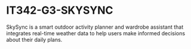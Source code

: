 # IT342-G3-SKYSYNC
SkySync is a smart outdoor activity planner and wardrobe assistant that integrates real-time weather data to help users make informed decisions about their daily plans.
